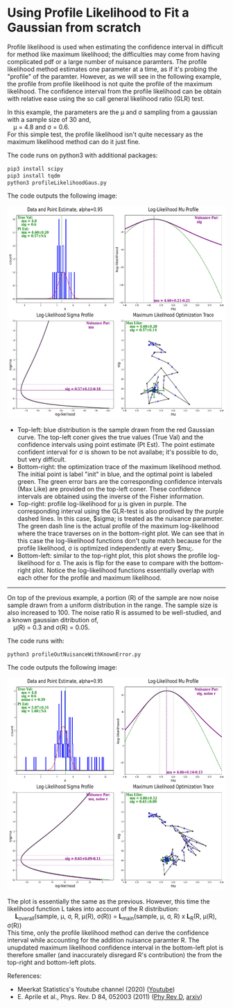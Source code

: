# Using Profile Likelihood to Fit a Gaussian from scratch
Profile likelihood is used when estimating the confidence interval in difficult for method like maximum likelihood; the difficulties may come from having complicated pdf or a large number of nuisance paramters. The profile likelihood method estimates one parameter at a time, as if it's probing the "profile" of the paramter. However, as we will see in the following example, the profile from profile likelihood is not quite the profile of the maximum likelihood. The confidence interval from the profile likelihood can be obtain with relative ease using the so call general likelihood ratio (GLR) test.

In this example, the parameters are the &mu; and &sigma; sampling from a gaussian with a sample size of 30 and, <br/>
&ensp;&ensp;&mu; = 4.8 and &sigma; = 0.6. <br/>
For this simple test, the profile likelihood isn't quite necessary as the maximum likelihood method can do it just fine.

The code runs on python3 with additional packages:

    pip3 install scipy
    pip3 install tqdm
    python3 profileLikelihoodGaus.py
The code outputs the following image:

<img src="https://github.com/Rabbitybunny/Stat_profileLikelihood/blob/main/gausProfileNoNoise.png" width="630" height="490">

- Top-left: blue distribution is the sample drawn from the red Gaussian curve. The top-left coner gives the true values (True Val) and the confidence intervals using point estimate (Pt Est). The point estimate confident interval for &sigma; is shown to be not availabe; it's possible to do, but very difficult.
- Bottom-right: the optimization trace of the maximum likelihood method. The initial point is label "init" in blue, and the optimal point is labeled green. The green error bars are the corresponding confidence intervals (Max Like) are provided on the top-left coner. These confidence intervals are obtained using the inverse of the Fisher information.
- Top-right: profile log-likelihood for &mu; is given in purple. The corresponding interval using the GLR-test is also prodived by the purple dashed lines. In this case, $sigma; is treated as the nuisance parameter. The green dash line is the actual profile of the maximum log-likelihood where the trace traverses on in the bottom-right plot. We can see that in this case the log-likelihood functions don't quite match because for the profile likelihood, &sigma; is optimized independently at every $mu;.
- Bottom-left: similar to the top-right plot, this plot shows the profile log-likelihood for &sigma;. The axis is flip for the ease to compare with the bottom-right plot. Notice the log-likelihood functions essentially overlap with each other for the profile and maximum likelihood.
------------------------------------------------------------------

On top of the previous example, a portion (R) of the sample are now noise sample drawn from a uniform distribution in the range. The sample size is also increased to 100. The noise ratio R is assumed to be well-studied, and a known gaussian ditribution of, <br/>
&ensp;&ensp;&mu;(R) = 0.3 and &sigma;(R) = 0.05.

The code runs with:

    python3 profileOutNuisanceWithKnownError.py
The code outputs the following image:

<img src="https://github.com/Rabbitybunny/Stat_profileLikelihood/blob/main/gausProfileUniNoise.png" width="630" height="490">

The plot is essentially the same as the previous. However, this time the likelihood function L takes into account of the R distribution: <br/>
&ensp;&ensp; **L**<sub>overall</sub>(sample, &mu;, &sigma;, R, &mu;(R), &sigma;(R)) = **L**<sub>main</sub>(sample, &mu;, &sigma;, R) x **L**<sub>R</sub>(R, &mu;(R), &sigma;(R))<br/>
This time, only the profile likelihood method can derive the confidence interval while accounting for the addition nuisance paramter R. The unupdated maximum likelihood confidence interval in the bottom-left plot is therefore smaller (and inaccurately disregard R's contribution) the from the top-right and bottom-left plots.



References:
- Meerkat Statistics's Youtube channel (2020) (<a href="https://www.youtube.com/watch?v=WXqzug1aOXI&t=1s">Youtube</a>)
- E. Aprile et al., Phys. Rev. D 84, 052003 (2011) (<a href="https://journals.aps.org/prd/abstract/10.1103/PhysRevD.84.052003">Phy Rev D</a>, <a href="https://arxiv.org/abs/1103.0303">arxiv</a>)


